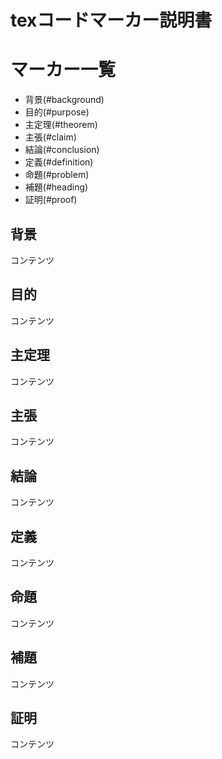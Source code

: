 # texコードマーカー説明書

# マーカー一覧

* 背景(#background)
* 目的(#purpose)
* 主定理(#theorem)
* 主張(#claim)
* 結論(#conclusion)
* 定義(#definition)
* 命題(#problem)
* 補題(#heading)
* 証明(#proof)

<a id="background"></a>
<h2>背景</h2>
コンテンツ

<a id="purpose"></a>
<h2>目的</h2>
コンテンツ

<a id="theorem"></a>
<h2>主定理</h2>
コンテンツ

<a id="claim"></a>
<h2>主張</h2>
コンテンツ

<a id="conclusion"></a>
<h2>結論</h2>
コンテンツ

<a id="definition"></a>
<h2>定義</h2>
コンテンツ

<a id="problem"></a>
<h2>命題</h2>
コンテンツ

<a id="heading"></a>
<h2>補題</h2>
コンテンツ

<a id="proof"></a>
<h2>証明</h2>
コンテンツ
